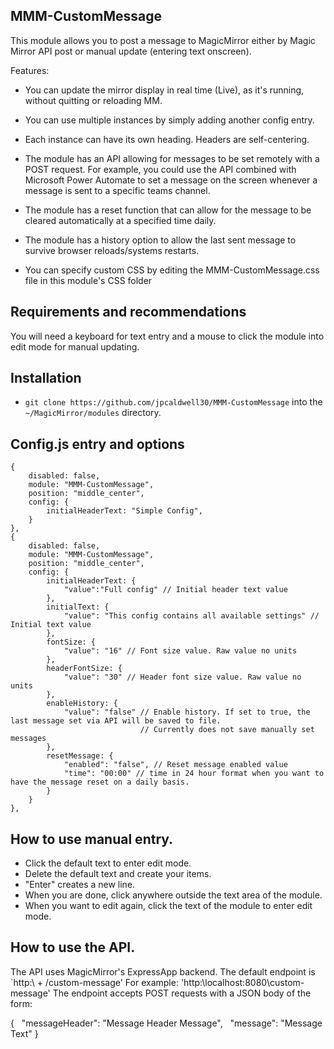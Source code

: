 ## MMM-CustomMessage

This module allows you to post a message to MagicMirror either by Magic Mirror API post or manual update (entering text onscreen). 

Features:

* You can update the mirror display in real time (Live), as it's running, without quitting or reloading MM.

* You can use multiple instances by simply adding another config entry.

* Each instance can have its own heading. Headers are self-centering.

* The module has an API allowing for messages to be set remotely with a POST request. For example, you could use the API combined with Microsoft Power Automate to set a message on the screen whenever a message is sent to a specific teams channel. 

* The module has a reset function that can allow for the message to be cleared automatically at a specified time daily.

* The module has a history option to allow the last sent message to survive browser reloads/systems restarts.

* You can specify custom CSS by editing the MMM-CustomMessage.css file in this module's CSS folder

## Requirements and recommendations

You will need a keyboard for text entry and a mouse to click the module into edit mode for manual updating.

## Installation

* `git clone https://github.com/jpcaldwell30/MMM-CustomMessage` into the `~/MagicMirror/modules` directory.

## Config.js entry and options
```
{
    disabled: false,
    module: "MMM-CustomMessage",
    position: "middle_center",
    config: {
        initialHeaderText: "Simple Config",
    }
},
{
    disabled: false,
    module: "MMM-CustomMessage",
    position: "middle_center",
    config: {
        initialHeaderText: {
            "value":"Full config" // Initial header text value
        },
        initialText: {
            "value": "This config contains all available settings" // Initial text value
        },
        fontSize: {
            "value": "16" // Font size value. Raw value no units
        },
        headerFontSize: {
            "value": "30" // Header font size value. Raw value no units
        },
        enableHistory: {
            "value": "false" // Enable history. If set to true, the last message set via API will be saved to file.
                             // Currently does not save manually set messages 
        },
        resetMessage: {
            "enabled": "false", // Reset message enabled value
            "time": "00:00" // time in 24 hour format when you want to have the message reset on a daily basis.
        }     
    }
},
```
## How to use manual entry.

* Click the default text to enter edit mode.
* Delete the default text and create your items.
* "Enter" creates a new line.
* When you are done, click anywhere outside the text area of the module.
* When you want to edit again, click the text of the module to enter edit mode.

## How to use the API.
The API uses MagicMirror's ExpressApp backend. The default endpoint is `http:\\<your MagicMirror url or ip and port> + /custom-message' For example: 'http:\\localhost:8080\custom-message' The endpoint accepts POST requests with a JSON body of the form:

{
  "messageHeader": "Message Header Message",
  "message": "Message Text"
}